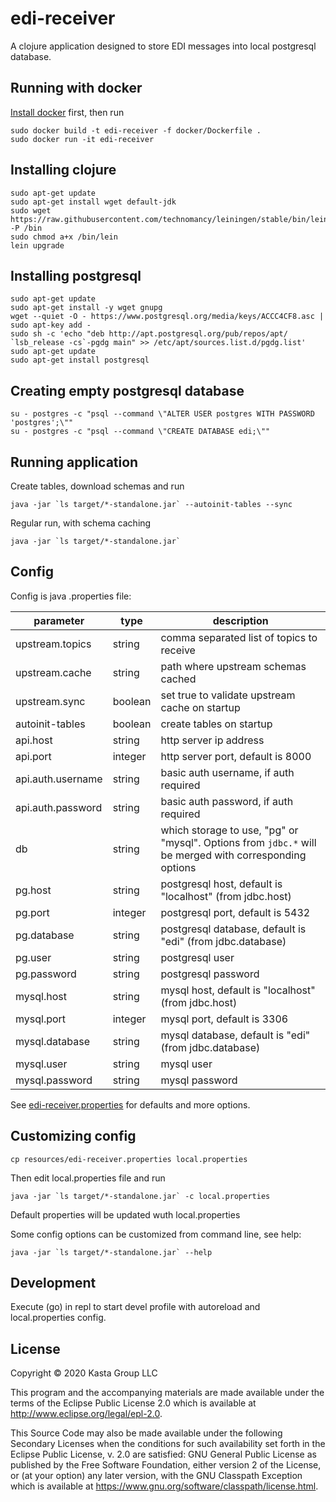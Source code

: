 # edi-receiver

A clojure application designed to store EDI messages into local postgresql database.

## Running with docker

[Install docker](https://docs.docker.com/install/) first, then run 
```
sudo docker build -t edi-receiver -f docker/Dockerfile .
sudo docker run -it edi-receiver
```

## Installing clojure
```
sudo apt-get update 
sudo apt-get install wget default-jdk
sudo wget https://raw.githubusercontent.com/technomancy/leiningen/stable/bin/lein -P /bin
sudo chmod a+x /bin/lein
lein upgrade
```

## Installing postgresql
```
sudo apt-get update 
sudo apt-get install -y wget gnupg
wget --quiet -O - https://www.postgresql.org/media/keys/ACCC4CF8.asc | sudo apt-key add - 
sudo sh -c 'echo "deb http://apt.postgresql.org/pub/repos/apt/ `lsb_release -cs`-pgdg main" >> /etc/apt/sources.list.d/pgdg.list'
sudo apt-get update
sudo apt-get install postgresql
```

## Creating empty postgresql database
```
su - postgres -c "psql --command \"ALTER USER postgres WITH PASSWORD 'postgres';\""
su - postgres -c "psql --command \"CREATE DATABASE edi;\""
```

## Running application 
Create tables, download schemas and run
```
java -jar `ls target/*-standalone.jar` --autoinit-tables --sync
```
Regular run, with schema caching  
```
java -jar `ls target/*-standalone.jar`
```

## Config
Config is java .properties file:

| parameter | type | description |
|---|---|---|
| upstream.topics | string  | comma separated list of topics to receive |
| upstream.cache | string | path where upstream schemas cached |
| upstream.sync | boolean | set true to validate upstream cache on startup |
| autoinit-tables | boolean | create tables on startup |
| api.host | string | http server ip address |
| api.port | integer | http server port, default is 8000 |
| api.auth.username | string | basic auth username, if auth required |
| api.auth.password | string | basic auth password, if auth required |
| db | string | which storage to use, "pg" or "mysql". Options from `jdbc.*` will be merged with corresponding options |
| pg.host | string | postgresql host, default is "localhost" (from jdbc.host) |
| pg.port | integer | postgresql port, default is 5432 |
| pg.database | string | postgresql database, default is "edi" (from jdbc.database) |
| pg.user | string | postgresql user |
| pg.password | string | postgresql password |
| mysql.host | string | mysql host, default is "localhost" (from jdbc.host) |
| mysql.port | integer | mysql port, default is 3306 |
| mysql.database | string | mysql database, default is "edi" (from jdbc.database) |
| mysql.user | string | mysql user |
| mysql.password | string | mysql password |

See [edi-receiver.properties](resources/edi-receiver.properties) for defaults and more options.

## Customizing config
```
cp resources/edi-receiver.properties local.properties
```
Then edit local.properties file and run
```
java -jar `ls target/*-standalone.jar` -c local.properties
```
Default properties will be updated wuth local.properties

Some config options can be customized from command line, see help:
```
java -jar `ls target/*-standalone.jar` --help
```

## Development

Execute (go) in repl to start devel profile with autoreload and local.properties config.

## License

Copyright © 2020 Kasta Group LLC

This program and the accompanying materials are made available under the
terms of the Eclipse Public License 2.0 which is available at
http://www.eclipse.org/legal/epl-2.0.

This Source Code may also be made available under the following Secondary
Licenses when the conditions for such availability set forth in the Eclipse
Public License, v. 2.0 are satisfied: GNU General Public License as published by
the Free Software Foundation, either version 2 of the License, or (at your
option) any later version, with the GNU Classpath Exception which is available
at https://www.gnu.org/software/classpath/license.html.
